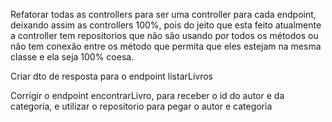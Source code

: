 Refatorar todas as controllers para ser uma controller para cada endpoint, deixando assim as controllers 100%, pois do jeito que esta feito atualmente
a controller tem repositorios que não são usando por todos os métodos ou não tem conexão entre os método que permita que eles estejam na mesma classe e ela seja 100% coesa.

Criar dto de resposta para o endpoint listarLivros

Corrigir o endpoint encontrarLivro, para receber o id do autor e da categoria, e utilizar o repositorio para pegar o autor e categoria
